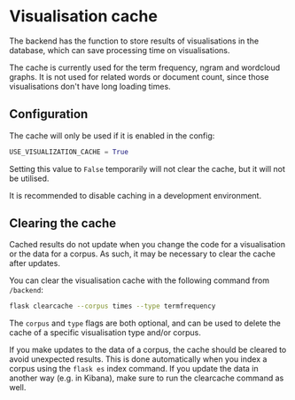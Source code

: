 # Visualisation cache

The backend has the function to store results of visualisations in the database, which can save processing time on visualisations.

The cache is currently used for the term frequency, ngram and wordcloud graphs. It is not used for related words or document count, since those visualisations don't have long loading times.

## Configuration

The cache will only be used if it is enabled in the config:

```python
USE_VISUALIZATION_CACHE = True
```

Setting this value to `False` temporarily will not clear the cache, but it will not be utilised.

It is recommended to disable caching in a development environment.

## Clearing the cache

Cached results do not update when you change the code for a visualisation or the data for a corpus. As such, it may be necessary to clear the cache after updates.

You can clear the visualisation cache with the following command from `/backend`:

```bash
flask clearcache --corpus times --type termfrequency
```

The `corpus` and `type` flags are both optional, and can be used to delete the cache of a specific visualisation type and/or corpus.

If you make updates to the data of a corpus, the cache should be cleared to avoid unexpected results. This is done automatically when you index a corpus using the `flask es` index command. If you update the data in another way (e.g. in Kibana), make sure to run the clearcache command as well.

